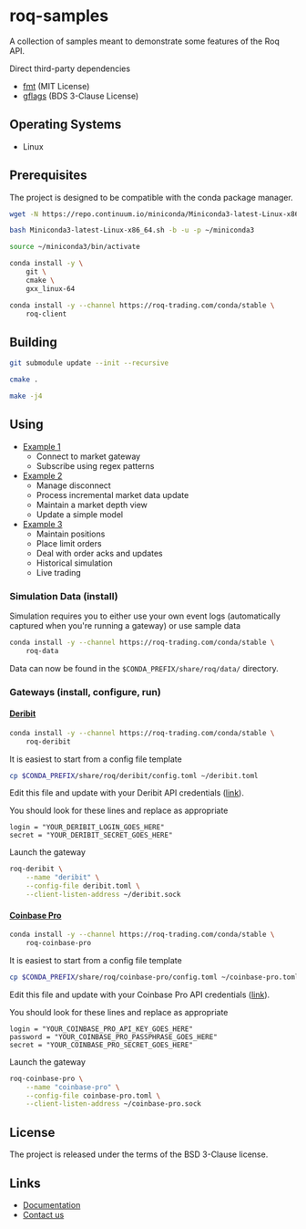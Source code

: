 # roq-samples


A collection of samples meant to demonstrate some features of the Roq API.

Direct third-party dependencies

* [fmt](https://github.com/fmtlib/fmt) (MIT License)
* [gflags](https://github.com/gflags/gflags) (BDS 3-Clause License)


## Operating Systems

* Linux


## Prerequisites

The project is designed to be compatible with the conda package manager.

```bash
wget -N https://repo.continuum.io/miniconda/Miniconda3-latest-Linux-x86_64.sh

bash Miniconda3-latest-Linux-x86_64.sh -b -u -p ~/miniconda3

source ~/miniconda3/bin/activate

conda install -y \
    git \
    cmake \
    gxx_linux-64

conda install -y --channel https://roq-trading.com/conda/stable \
    roq-client
```


## Building

```bash
git submodule update --init --recursive

cmake .

make -j4
```


## Using

* [Example 1](./src/roq/samples/example-1/README.md)
  * Connect to market gateway
  * Subscribe using regex patterns
* [Example 2](./src/roq/samples/example-2/README.md)
  * Manage disconnect
  * Process incremental market data update
  * Maintain a market depth view
  * Update a simple model
* [Example 3](./src/roq/samples/example-3/README.md)
  * Maintain positions
  * Place limit orders
  * Deal with order acks and updates
  * Historical simulation
  * Live trading


### Simulation Data (install)

Simulation requires you to either use your own event logs (automatically
captured when you're running a gateway) or use sample data

```bash
conda install -y --channel https://roq-trading.com/conda/stable \
    roq-data
```

Data can now be found in the `$CONDA_PREFIX/share/roq/data/` directory.


### Gateways (install, configure, run)


#### [Deribit](https://roq-trading.com/docs/gateways/deribit/index.html)

```bash
conda install -y --channel https://roq-trading.com/conda/stable \
    roq-deribit
```

It is easiest to start from a config file template

```bash
cp $CONDA_PREFIX/share/roq/deribit/config.toml ~/deribit.toml
```

Edit this file and update with your Deribit API credentials
([link](https://test.deribit.com/main#/account?scrollTo=api)).

You should look for these lines and replace as appropriate

```text
login = "YOUR_DERIBIT_LOGIN_GOES_HERE"
secret = "YOUR_DERIBIT_SECRET_GOES_HERE"
```

Launch the gateway

```bash
roq-deribit \
    --name "deribit" \
    --config-file deribit.toml \
    --client-listen-address ~/deribit.sock
```

#### [Coinbase Pro](https://roq-trading.com/docs/gateways/deribit/index.html)

```bash
conda install -y --channel https://roq-trading.com/conda/stable \
    roq-coinbase-pro
```

It is easiest to start from a config file template

```bash
cp $CONDA_PREFIX/share/roq/coinbase-pro/config.toml ~/coinbase-pro.toml
```

Edit this file and update with your Coinbase Pro API credentials
([link](https://public.sandbox.pro.coinbase.com/profile/api)).

You should look for these lines and replace as appropriate

```text
login = "YOUR_COINBASE_PRO_API_KEY_GOES_HERE"
password = "YOUR_COINBASE_PRO_PASSPHRASE_GOES_HERE"
secret = "YOUR_COINBASE_PRO_SECRET_GOES_HERE"
```

Launch the gateway

```bash
roq-coinbase-pro \
    --name "coinbase-pro" \
    --config-file coinbase-pro.toml \
    --client-listen-address ~/coinbase-pro.sock
```

## License

The project is released under the terms of the BSD 3-Clause license.


## Links

* [Documentation](https://roq-trading.com/docs)
* [Contact us](mailto:info@roq-trading.com)
